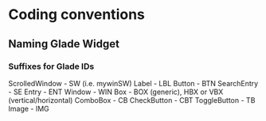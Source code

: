 # Coding conventions

## Naming Glade Widget

### Suffixes for Glade IDs

ScrolledWindow - SW (i.e. mywinSW)
Label - LBL
Button - BTN
SearchEntry - SE
Entry - ENT
Window - WIN
Box - BOX (generic), HBX or VBX (vertical/horizontal)
ComboBox - CB
CheckButton - CBT
ToggleButton - TB
Image - IMG
